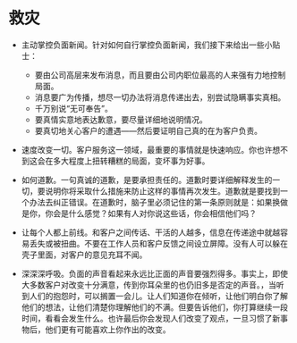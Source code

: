 # 救灾

- 主动掌控负面新闻。针对如何自行掌控负面新闻，我们接下来给出一些小贴士：

    + 要由公司高层来发布消息，而且要由公司内职位最高的人来强有力地控制局面。
    + 消息要广为传播，想尽一切办法将消息传递出去，别尝试隐瞒事实真相。
    + 千万别说“无可奉告”。
    + 要真情实意地表达歉意，要尽量详细地说明情况。
    + 要真切地关心客户的遭遇——然后要证明自己真的在为客户负责。

- 速度改变一切。客户服务这一领域，最重要的事情就是快速响应。你也许想不到这会在多大程度上扭转糟糕的局面，变坏事为好事。

- 如何道歉。一句真诚的道歉，是要承担责任的。道歉时要详细解释发生的一切，要说明你将采取什么措施来防止这样的事情再次发生。道歉就是要找到一个办法去纠正错误。在道歉时，脑子里必须记住的第一条原则就是：如果换做是你，你会是什么感觉？如果有人对你说这些话，你会相信他们吗？

- 让每个人都上前线。和客户之间传话、干活的人越多，信息在传递途中就越容易丢失或被扭曲。不要在工作人员和客户反馈之间设立屏障。没有人可以躲在壳子里面，对客户的意见充耳不闻。

- 深深深呼吸。负面的声音看起来永远比正面的声音要强烈得多。事实上，即使大多数客户对改变十分满意，传到你耳朵里的也仍旧多是否定的声音。，当听到人们的抱怨时，可以搁置一会儿。让人们知道你在倾听，让他们明白你了解他们的想法，让他们清楚你理解他们的不满。但要告诉他们，你打算继续一段时间，看看会发生什么。也许最后你会发现人们改变了观点，一旦习惯了新事物后，他们更有可能喜欢上你作出的改变。